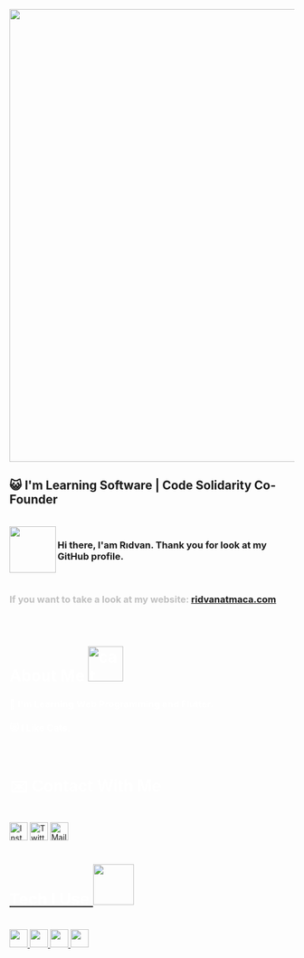 <img src="https://media.giphy.com/media/qgQUggAC3Pfv687qPC/giphy.gif"
aLign="center" width="800">

## :smiley_cat: I'm Learning Software | Code Solidarity Co-Founder

<br>

<img src="https://media.giphy.com/media/jpyz4rR4tQV2cslI6o/giphy.gif" width="82" align="left">

### Hi there, I'am Rıdvan. Thank you for look at my GitHub profile.

<br>

### <font color="#C0C0C0">If you want to take a look at my website: <a href="https://ridvanatmaca.com/" title="ridvanatmaca.com">ridvanatmaca.com

</a>
</font>

<br>

# <font color="white"> About Me <img src="https://media.giphy.com/media/mTs11L9uuyGiI/giphy.gif" alt="cat" width="62" >

### :hear_no_evil: I'm Learning Web Programming and Flutter.

### :heart_eyes_cat: I Like Cats.

<br>
 
# <font color="white"> :envelope: Contact With Me

<br>

<a href= "https://www.instagram.com/ridvanatmaca1622/" target="_blank">
<img src="https://upload.wikimedia.org/wikipedia/commons/thumb/e/e7/Instagram_logo_2016.svg/768px-Instagram_logo_2016.svg.png" alt="Instagram" width="32" aLing="left"></a>
<a href= "https://twitter.com/RdvanAtmaca2216" target="_blank">
<img src="https://cdn-icons-png.flaticon.com/512/124/124021.png" alt="Twitter" width="32" aLing="left"></a>
<a href="mailto:mail@ridvanatmaca.com"> 
<img src="https://www.pngrepo.com/png/65099/512/mailbox.png" alt="Mail" width="32"></a>
</a>

<br>

<a href= "https://github.com/Ridvanatmaca1622">

# <font color="white"> Tech I Use <img src="https://media.giphy.com/media/cpAGF6uxLw93uuQNNJ/giphy.gif" width="72">

<br>
<img src="https://upload.wikimedia.org/wikipedia/commons/thumb/9/99/Unofficial_JavaScript_logo_2.svg/2048px-Unofficial_JavaScript_logo_2.svg.png" width="32">
<img src="https://upload.wikimedia.org/wikipedia/commons/thumb/6/61/HTML5_logo_and_wordmark.svg/1024px-HTML5_logo_and_wordmark.svg.png" width="32">
<img src="https://upload.wikimedia.org/wikipedia/commons/7/74/Kotlin_Icon.png" width="32">
<img src="https://upload.wikimedia.org/wikipedia/commons/thumb/7/7e/Dart-logo.png/640px-Dart-logo.png" width="32">
